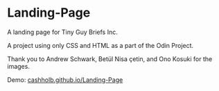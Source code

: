 # Landing-Page
A landing page for Tiny Guy Briefs Inc.

A project using only CSS and HTML as a part of the Odin Project.

Thank you to Andrew Schwark, Betül Nisa çetin, and Ono Kosuki for the images.

Demo: [cashholb.github.io/Landing-Page](https://cashholb.github.io/Landing-Page/)
